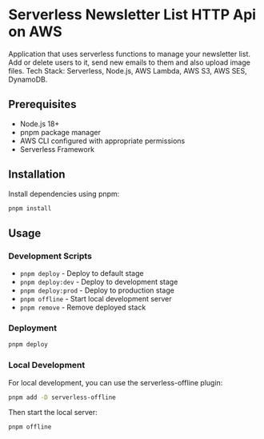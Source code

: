 # Serverless Newsletter List HTTP Api on AWS

Application that uses serverless functions to manage your newsletter list. Add or delete users to it, send new emails to them and also upload image files.
Tech Stack: Serverless, Node.js, AWS Lambda, AWS S3, AWS SES, DynamoDB.

## Prerequisites

- Node.js 18+
- pnpm package manager
- AWS CLI configured with appropriate permissions
- Serverless Framework

## Installation

Install dependencies using pnpm:

```bash
pnpm install
```

## Usage

### Development Scripts

- `pnpm deploy` - Deploy to default stage
- `pnpm deploy:dev` - Deploy to development stage
- `pnpm deploy:prod` - Deploy to production stage
- `pnpm offline` - Start local development server
- `pnpm remove` - Remove deployed stack

### Deployment

```bash
pnpm deploy
```

### Local Development

For local development, you can use the serverless-offline plugin:

```bash
pnpm add -D serverless-offline
```

Then start the local server:

```bash
pnpm offline
```
